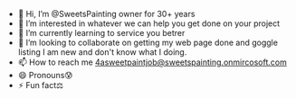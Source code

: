 - 👋 Hi, I’m @SweetsPainting owner for 30+ years
- 👀 I’m interested in whatever we can help you get done on your project
- 🌱 I’m currently learning to service you betrer
- 💞️ I’m looking to collaborate on getting my web page done and goggle listing I am new and don't know what I doing. 
- 📫 How to reach me 4asweetpaintjob@sweetspainting.onmircosoft.com
- 😄 Pronouns😰
- ⚡ Fun fact⚖️

<!---
SweetsPainting/SweetsPainting is a ✨ special ✨ repository because its `README.md` (this file) appears on your GitHub profile.
You can click the Preview link to take a look at your changes.
--->
